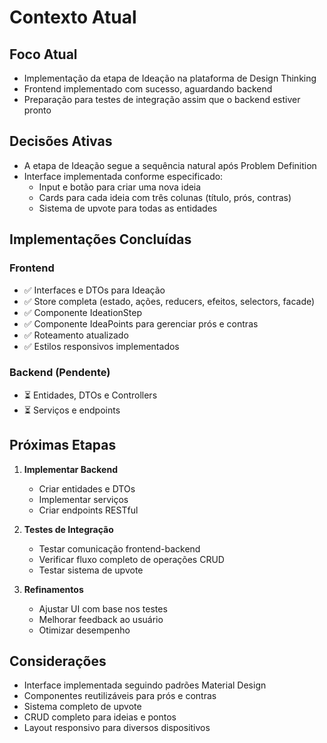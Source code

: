 # Contexto Atual

## Foco Atual

- Implementação da etapa de Ideação na plataforma de Design Thinking
- Frontend implementado com sucesso, aguardando backend
- Preparação para testes de integração assim que o backend estiver pronto

## Decisões Ativas

- A etapa de Ideação segue a sequência natural após Problem Definition
- Interface implementada conforme especificado:
  - Input e botão para criar uma nova ideia
  - Cards para cada ideia com três colunas (título, prós, contras)
  - Sistema de upvote para todas as entidades

## Implementações Concluídas

### Frontend

- ✅ Interfaces e DTOs para Ideação
- ✅ Store completa (estado, ações, reducers, efeitos, selectors, facade)
- ✅ Componente IdeationStep
- ✅ Componente IdeaPoints para gerenciar prós e contras
- ✅ Roteamento atualizado
- ✅ Estilos responsivos implementados

### Backend (Pendente)

- ⏳ Entidades, DTOs e Controllers
- ⏳ Serviços e endpoints

## Próximas Etapas

1. **Implementar Backend**

   - Criar entidades e DTOs
   - Implementar serviços
   - Criar endpoints RESTful

2. **Testes de Integração**

   - Testar comunicação frontend-backend
   - Verificar fluxo completo de operações CRUD
   - Testar sistema de upvote

3. **Refinamentos**
   - Ajustar UI com base nos testes
   - Melhorar feedback ao usuário
   - Otimizar desempenho

## Considerações

- Interface implementada seguindo padrões Material Design
- Componentes reutilizáveis para prós e contras
- Sistema completo de upvote
- CRUD completo para ideias e pontos
- Layout responsivo para diversos dispositivos
